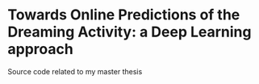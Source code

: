 # Towards Online Predictions of the Dreaming Activity: a Deep Learning approach

Source code related to my master thesis
